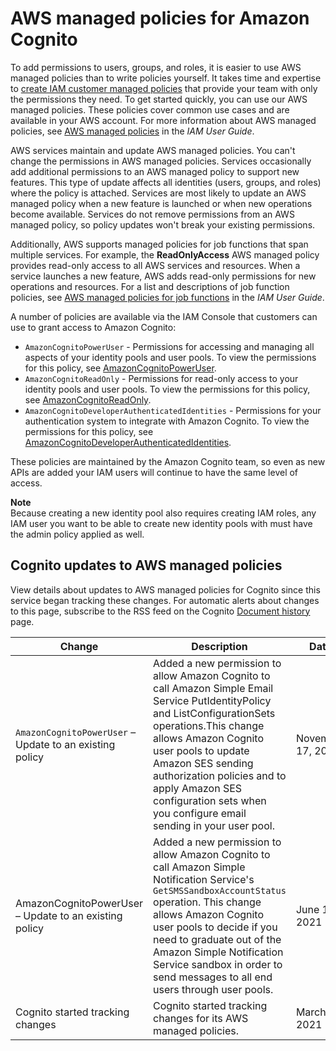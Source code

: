 # AWS managed policies for Amazon Cognito<a name="security-iam-awsmanpol"></a>







To add permissions to users, groups, and roles, it is easier to use AWS managed policies than to write policies yourself\. It takes time and expertise to [create IAM customer managed policies](https://docs.aws.amazon.com/IAM/latest/UserGuide/access_policies_create-console.html) that provide your team with only the permissions they need\. To get started quickly, you can use our AWS managed policies\. These policies cover common use cases and are available in your AWS account\. For more information about AWS managed policies, see [AWS managed policies](https://docs.aws.amazon.com/IAM/latest/UserGuide/access_policies_managed-vs-inline.html#aws-managed-policies) in the *IAM User Guide*\.

AWS services maintain and update AWS managed policies\. You can't change the permissions in AWS managed policies\. Services occasionally add additional permissions to an AWS managed policy to support new features\. This type of update affects all identities \(users, groups, and roles\) where the policy is attached\. Services are most likely to update an AWS managed policy when a new feature is launched or when new operations become available\. Services do not remove permissions from an AWS managed policy, so policy updates won't break your existing permissions\.

Additionally, AWS supports managed policies for job functions that span multiple services\. For example, the **ReadOnlyAccess** AWS managed policy provides read\-only access to all AWS services and resources\. When a service launches a new feature, AWS adds read\-only permissions for new operations and resources\. For a list and descriptions of job function policies, see [AWS managed policies for job functions](https://docs.aws.amazon.com/IAM/latest/UserGuide/access_policies_job-functions.html) in the *IAM User Guide*\.

A number of policies are available via the IAM Console that customers can use to grant access to Amazon Cognito:
+ `AmazonCognitoPowerUser` \- Permissions for accessing and managing all aspects of your identity pools and user pools\. To view the permissions for this policy, see [AmazonCognitoPowerUser](https://console.aws.amazon.com/iam/home#/policies/arn:aws:iam::aws:policy/AmazonCognitoPowerUser)\.
+ `AmazonCognitoReadOnly` \- Permissions for read\-only access to your identity pools and user pools\. To view the permissions for this policy, see [AmazonCognitoReadOnly](https://console.aws.amazon.com/iam/home#/policies/arn:aws:iam::aws:policy/AmazonCognitoReadOnly)\.
+ `AmazonCognitoDeveloperAuthenticatedIdentities` \- Permissions for your authentication system to integrate with Amazon Cognito\. To view the permissions for this policy, see [AmazonCognitoDeveloperAuthenticatedIdentities](https://console.aws.amazon.com/iam/home#/policies/arn:aws:iam::aws:policy/AmazonCognitoDeveloperAuthenticatedIdentities)\.

These policies are maintained by the Amazon Cognito team, so even as new APIs are added your IAM users will continue to have the same level of access\.

**Note**  
Because creating a new identity pool also requires creating IAM roles, any IAM user you want to be able to create new identity pools with must have the admin policy applied as well\.













## Cognito updates to AWS managed policies<a name="security-iam-awsmanpol-updates"></a>



View details about updates to AWS managed policies for Cognito since this service began tracking these changes\. For automatic alerts about changes to this page, subscribe to the RSS feed on the Cognito [Document history](https://docs.aws.amazon.com/cognito/latest/developerguide/cognito-document-history.html) page\.




| Change | Description | Date | 
| --- | --- | --- | 
|  `AmazonCognitoPowerUser` – Update to an existing policy  | Added a new permission to allow Amazon Cognito to call Amazon Simple Email Service PutIdentityPolicy and ListConfigurationSets operations\.This change allows Amazon Cognito user pools to update Amazon SES sending authorization policies and to apply Amazon SES configuration sets when you configure email sending in your user pool\. | November 17, 2021 | 
| AmazonCognitoPowerUser – Update to an existing policy |  Added a new permission to allow Amazon Cognito to call Amazon Simple Notification Service's `GetSMSSandboxAccountStatus` operation\. This change allows Amazon Cognito user pools to decide if you need to graduate out of the Amazon Simple Notification Service sandbox in order to send messages to all end users through user pools\.  | June 1, 2021 | 
|  Cognito started tracking changes  |  Cognito started tracking changes for its AWS managed policies\.  | March 1, 2021 | 